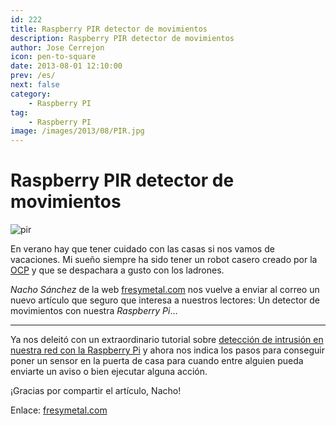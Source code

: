 ```yaml
---
id: 222
title: Raspberry PIR detector de movimientos
description: Raspberry PIR detector de movimientos
author: Jose Cerrejon
icon: pen-to-square
date: 2013-08-01 12:10:00
prev: /es/
next: false
category:
    - Raspberry PI
tag:
    - Raspberry PI
image: /images/2013/08/PIR.jpg
---
```


# Raspberry PIR detector de movimientos

![pir](/images/2013/08/PIR.jpg)

En verano hay que tener cuidado con las casas si nos vamos de vacaciones. Mi sueño siempre ha sido tener un robot casero creado por la [OCP](https://www.youtube.com/watch?v=A9l9wxGFl4k) y que se despachara a gusto con los ladrones.

_Nacho Sánchez_ de la web [fresymetal.com](https://www.fresymetal.com) nos vuelve a enviar al correo un nuevo artículo que seguro que interesa a nuestros lectores: Un detector de movimientos con nuestra _Raspberry Pi_...

---

Ya nos deleitó con un extraordinario tutorial sobre [detección de intrusión en nuestra red con la Raspberry Pi](/post.php?id=182) y ahora nos indica los pasos para conseguir poner un sensor en la puerta de casa para cuando entre alguien pueda enviarte un aviso o bien ejecutar alguna acción.

¡Gracias por compartir el artículo, Nacho!

Enlace: [fresymetal.com](https://www.fresymetal.com/raspberry-pir-detector-de-movimientos/)
